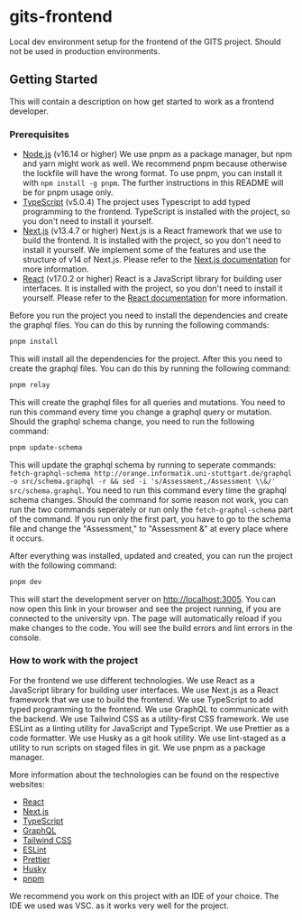 # gits-frontend

Local dev environment setup for the frontend of the GITS project. Should not be used in production environments.

## Getting Started

This will contain a description on how get started to work as a frontend developer.

### Prerequisites

- [Node.js](https://nodejs.org/en/) (v16.14 or higher)
  We use pnpm as a package manager, but npm and yarn might work as well. We recommend pnpm because otherwise the lockfile will have the wrong format. To use pnpm, you can install it with `npm install -g pnpm`. The further instructions in this README will be for pnpm usage only.
- [TypeScript](https://www.typescriptlang.org/) (v5.0.4)
  The project uses Typescript to add typed programming to the frontend. TypeScript is installed with the project, so you don't need to install it yourself.
- [Next.js](https://nextjs.org/) (v13.4.7 or higher)
  Next.js is a React framework that we use to build the frontend. It is installed with the project, so you don't need to install it yourself. We implement some of the features and use the structure of v14 of Next.js. Please refer to the [Next.js documentation](https://nextjs.org/docs) for more information.
- [React](https://reactjs.org/) (v17.0.2 or higher)
  React is a JavaScript library for building user interfaces. It is installed with the project, so you don't need to install it yourself. Please refer to the [React documentation](https://reactjs.org/docs/getting-started.html) for more information.

Before you run the project you need to install the dependencies and create the graphql files. You can do this by running the following commands:

```bash
pnpm install
```

This will install all the dependencies for the project. After this you need to create the graphql files. You can do this by running the following command:

```bash
pnpm relay
```

This will create the graphql files for all queries and mutations. You need to run this command every time you change a graphql query or mutation.
Should the graphql schema change, you need to run the following command:

```bash
pnpm update-schema
```

This will update the graphql schema by running to seperate commands: `fetch-graphql-schema http://orange.informatik.uni-stuttgart.de/graphql -o src/schema.graphql -r && sed -i 's/Assessment,/Assessment \\&/' src/schema.graphql`. You need to run this command every time the graphql schema changes. Should the command for some reason not work, you can run the two commands seperately or run only the `fetch-graphql-schema` part of the command. If you run only the first part, you have to go to the schema file and change the "Assessment," to "Assessment &" at every place where it occurs.

After everything was installed, updated and created, you can run the project with the following command:

```bash
pnpm dev
```

This will start the development server on [http://localhost:3005](http://localhost:3005). You can now open this link in your browser and see the project running, if you are connected to the university vpn. The page will automatically reload if you make changes to the code. You will see the build errors and lint errors in the console.

### How to work with the project

For the frontend we use different technologies. We use React as a JavaScript library for building user interfaces. We use Next.js as a React framework that we use to build the frontend. We use TypeScript to add typed programming to the frontend. We use GraphQL to communicate with the backend. We use Tailwind CSS as a utility-first CSS framework. We use ESLint as a linting utility for JavaScript and TypeScript. We use Prettier as a code formatter. We use Husky as a git hook utility. We use lint-staged as a utility to run scripts on staged files in git. We use pnpm as a package manager.

More information about the technologies can be found on the respective websites:

- [React](https://reactjs.org/docs/getting-started.html)
- [Next.js](https://nextjs.org/docs)
- [TypeScript](https://www.typescriptlang.org/docs/)
- [GraphQL](https://graphql.org/learn/)
- [Tailwind CSS](https://tailwindcss.com/docs)
- [ESLint](https://eslint.org/docs/user-guide/getting-started)
- [Prettier](https://prettier.io/docs/en/index.html)
- [Husky](https://typicode.github.io/husky/#/)
- [pnpm](https://pnpm.io/)

We recommend you work on this project with an IDE of your choice. The IDE we used was VSC. as it works very well for the project.
